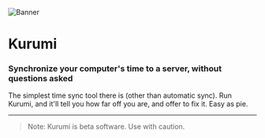 ![Banner](https://kagari.moe/outer_assets/kurumi/kurumi.png)
# Kurumi
### Synchronize your computer's time to a server, without questions asked
The simplest time sync tool there is (other than automatic sync). Run Kurumi, and it'll tell you how far off you are, and offer to fix it. Easy as pie.

---

> Note: Kurumi is beta software. Use with caution.